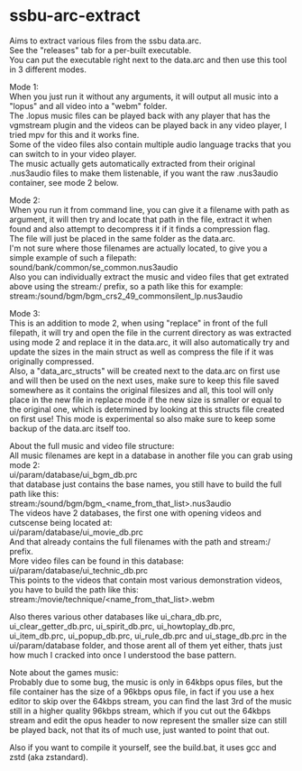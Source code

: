 # ssbu-arc-extract  
Aims to extract various files from the ssbu data.arc.  
See the "releases" tab for a per-built executable.  
You can put the executable right next to the data.arc and then use this tool in 3 different modes.    

Mode 1:  
When you just run it without any arguments, it will output all music into a "lopus" and all video into a "webm" folder.  
The .lopus music files can be played back with any player that has the vgmstream plugin and the videos can be played back in any video player, I tried mpv for this and it works fine.  
Some of the video files also contain multiple audio language tracks that you can switch to in your video player.    
The music actually gets automatically extracted from their original .nus3audio files to make them listenable, if you want the raw .nus3audio container, see mode 2 below.    

Mode 2:  
When you run it from command line, you can give it a filename with path as argument, it will then try and locate that path in the file, extract it when found and also attempt to decompress it if it finds a compression flag.  
The file will just be placed in the same folder as the data.arc.  
I'm not sure where those filenames are actually located, to give you a simple example of such a filepath:  
sound/bank/common/se_common.nus3audio  
Also you can individually extract the music and video files that get extrated above using the stream:/ prefix, so a path like this for example:  
stream:/sound/bgm/bgm_crs2_49_commonsilent_lp.nus3audio    

Mode 3:  
This is an addition to mode 2, when using "replace" in front of the full filepath, it will try and open the file in the current directory as was extracted using mode 2 and replace it in the data.arc, it will also automatically try and update the sizes in the main struct as well as compress the file if it was originally compressed.  
Also, a "data_arc_structs" will be created next to the data.arc on first use and will then be used on the next uses, make sure to keep this file saved somewhere as it contains the original filesizes and all, this tool will only place in the new file in replace mode if the new size is smaller or equal to the original one, which is determined by looking at this structs file created on first use! This mode is experimental so also make sure to keep some backup of the data.arc itself too.    

About the full music and video file structure:  
All music filenames are kept in a database in another file you can grab using mode 2:  
ui/param/database/ui_bgm_db.prc  
that database just contains the base names, you still have to build the full path like this:  
stream:/sound/bgm/bgm_<name_from_that_list>.nus3audio  
The videos have 2 databases, the first one with opening videos and cutscense being located at:  
ui/param/database/ui_movie_db.prc  
And that already contains the full filenames with the path and stream:/ prefix.  
More video files can be found in this database:  
ui/param/database/ui_technic_db.prc  
This points to the videos that contain most various demonstration videos, you have to build the path like this:  
stream:/movie/technique/<name_from_that_list>.webm    

Also theres various other databases like ui_chara_db.prc, ui_clear_getter_db.prc, ui_spirit_db.prc, ui_howtoplay_db.prc, ui_item_db.prc, ui_popup_db.prc, ui_rule_db.prc and ui_stage_db.prc in the ui/param/database folder, and those arent all of them yet either, thats just how much I cracked into once I understood the base pattern.    

Note about the games music:  
Probably due to some bug, the music is only in 64kbps opus files, but the file container has the size of a 96kbps opus file, in fact if you use a hex editor to skip over the 64kbps stream, you can find the last 3rd of the music still in a higher quality 96kbps stream, which if you cut out the 64kbps stream and edit the opus header to now represent the smaller size can still be played back, not that its of much use, just wanted to point that out.  

Also if you want to compile it yourself, see the build.bat, it uses gcc and zstd (aka zstandard).  

